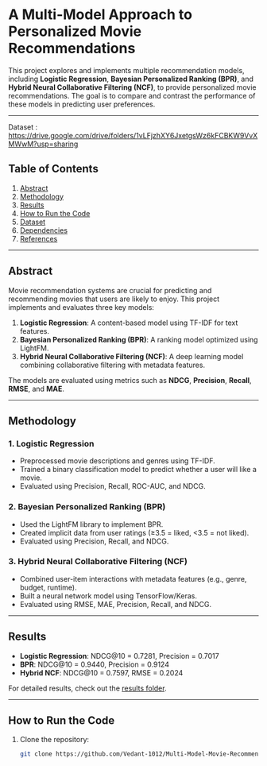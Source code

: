 # A Multi-Model Approach to Personalized Movie Recommendations

This project explores and implements multiple recommendation models, including **Logistic Regression**, **Bayesian Personalized Ranking (BPR)**, and **Hybrid Neural Collaborative Filtering (NCF)**, to provide personalized movie recommendations. The goal is to compare and contrast the performance of these models in predicting user preferences.

---

Dataset : https://drive.google.com/drive/folders/1vLFjzhXY6JxetgsWz6kFCBKW9VvXMWwM?usp=sharing

## Table of Contents
1. [Abstract](#abstract)
2. [Methodology](#methodology)
3. [Results](#results)
4. [How to Run the Code](#how-to-run-the-code)
5. [Dataset](#dataset)
6. [Dependencies](#dependencies)
7. [References](#references)

---

## Abstract
Movie recommendation systems are crucial for predicting and recommending movies that users are likely to enjoy. This project implements and evaluates three key models:
1. **Logistic Regression**: A content-based model using TF-IDF for text features.
2. **Bayesian Personalized Ranking (BPR)**: A ranking model optimized using LightFM.
3. **Hybrid Neural Collaborative Filtering (NCF)**: A deep learning model combining collaborative filtering with metadata features.

The models are evaluated using metrics such as **NDCG**, **Precision**, **Recall**, **RMSE**, and **MAE**.

---

## Methodology
### 1. Logistic Regression
- Preprocessed movie descriptions and genres using TF-IDF.
- Trained a binary classification model to predict whether a user will like a movie.
- Evaluated using Precision, Recall, ROC-AUC, and NDCG.

### 2. Bayesian Personalized Ranking (BPR)
- Used the LightFM library to implement BPR.
- Created implicit data from user ratings (≥3.5 = liked, <3.5 = not liked).
- Evaluated using Precision, Recall, and NDCG.

### 3. Hybrid Neural Collaborative Filtering (NCF)
- Combined user-item interactions with metadata features (e.g., genre, budget, runtime).
- Built a neural network model using TensorFlow/Keras.
- Evaluated using RMSE, MAE, Precision, Recall, and NDCG.

---

## Results
- **Logistic Regression**: NDCG@10 = 0.7281, Precision = 0.7017
- **BPR**: NDCG@10 = 0.9440, Precision = 0.9124
- **Hybrid NCF**: NDCG@10 = 0.7597, RMSE = 0.2024

For detailed results, check out the [results folder](./results/).

---

## How to Run the Code
1. Clone the repository:
   ```bash
   git clone https://github.com/Vedant-1012/Multi-Model-Movie-Recommendations.git
